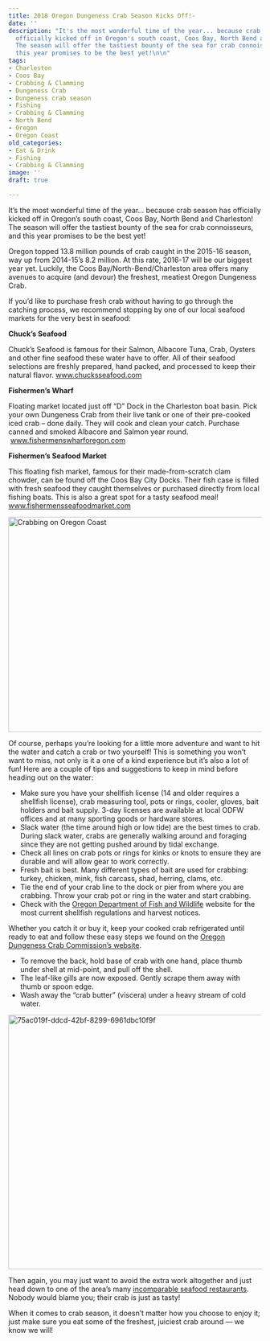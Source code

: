 ```yaml
---
title: 2018 Oregon Dungeness Crab Season Kicks Off!-
date: ''
description: "It's the most wonderful time of the year... because crab season has
  officially kicked off in Oregon's south coast, Coos Bay, North Bend and Charleston!
  The season will offer the tastiest bounty of the sea for crab connoisseurs, and
  this year promises to be the best yet!\n\n"
tags:
- Charleston
- Coos Bay
- Crabbing & Clamming
- Dungeness Crab
- Dungeness crab season
- Fishing
- Crabbing & Clamming
- North Bend
- Oregon
- Oregon Coast
old_categories:
- Eat & Drink
- Fishing
- Crabbing & Clamming
image: ''
draft: true

---
```

It&#8217;s the most wonderful time of the year&#8230; because crab season has officially kicked off in Oregon&#8217;s south coast, Coos Bay, North Bend and Charleston! The season will offer the tastiest bounty of the sea for crab connoisseurs, and this year promises to be the best yet!

Oregon topped 13.8 million pounds of crab caught in the 2015-16 season, way up from 2014-15&#8217;s 8.2 million. At this rate, 2016-17 will be our biggest year yet. Luckily, the Coos Bay/North-Bend/Charleston area offers many avenues to acquire (and devour) the freshest, meatiest Oregon Dungeness Crab.

If you&#8217;d like to purchase fresh crab without having to go through the catching process, we recommend stopping by one of our local seafood markets for the very best in seafood:

**Chuck’s Seafood**
  
Chuck’s Seafood is famous for their Salmon, Albacore Tuna, Crab, Oysters and other fine seafood these water have to offer. All of their seafood selections are freshly prepared, hand packed, and processed to keep their natural flavor. <a href="http://www.chucksseafood.com/index.html" target="_blank">www.chucksseafood.com</a>

**Fishermen’s Wharf**
  
Floating market located just off “D” Dock in the Charleston boat basin. Pick your own Dungeness Crab from their live tank or one of their pre-cooked iced crab – done daily. They will cook and clean your catch. Purchase canned and smoked Albacore and Salmon year round.  <a href="http://www.fishermenswharforegon.com/" target="_blank">www.fishermenswharforegon.com</a>

**Fishermen’s Seafood Market**
  
This floating fish market, famous for their made-from-scratch clam chowder, can be found off the Coos Bay City Docks. Their fish case is filled with fresh seafood they caught themselves or purchased directly from local fishing boats. This is also a great spot for a tasty seafood meal! <a href="http://fishermensseafoodmarket.com/" target="_blank">www.fishermensseafoodmarket.com</a>

<img class="aligncenter size-large wp-image-54541" src="/wp-content/uploads/2012/12/O_9SFnzkw8TpPYADsibX5ewtgXqAEVzOe5hgOpDk1rA.jpeg" alt="Crabbing on Oregon Coast" width="640" height="428" srcset="/wp-content/uploads/2012/12/O_9SFnzkw8TpPYADsibX5ewtgXqAEVzOe5hgOpDk1rA.jpeg 640w, /wp-content/uploads/2012/12/O_9SFnzkw8TpPYADsibX5ewtgXqAEVzOe5hgOpDk1rA-200x133.jpg 200w, /wp-content/uploads/2012/12/O_9SFnzkw8TpPYADsibX5ewtgXqAEVzOe5hgOpDk1rA-120x80.jpeg 120w" sizes="(max-width: 640px) 100vw, 640px" />

Of course, perhaps you&#8217;re looking for a little more adventure and want to hit the water and catch a crab or two yourself! This is something you won&#8217;t want to miss, not only is it a one of a kind experience but it&#8217;s also a lot of fun! Here are a couple of tips and suggestions to keep in mind before heading out on the water:

  * Make sure you have your shellfish license (14 and older requires a shellfish license), crab measuring tool, pots or rings, cooler, gloves, bait holders and bait supply. 3-day licenses are available at local ODFW offices and at many sporting goods or hardware stores.
  * Slack water (the time around high or low tide) are the best times to crab. During slack water, crabs are generally walking around and foraging since they are not getting pushed around by tidal exchange.
  * Check all lines on crab pots or rings for kinks or knots to ensure they are durable and will allow gear to work correctly.
  * Fresh bait is best. Many different types of bait are used for crabbing: turkey, chicken, mink, fish carcass, shad, herring, clams, etc.
  * Tie the end of your crab line to the dock or pier from where you are crabbing. Throw your crab pot or ring in the water and start crabbing.
  * Check with the <a href="http://www.dfw.state.or.us/" target="_blank">Oregon Department of Fish and Wildlife</a> website for the most current shellfish regulations and harvest notices.

Whether you catch it or buy it, keep your cooked crab refrigerated until ready to eat and follow these easy steps we found on the <a href="http://oregondungeness.org/consumer-info/cleaning-instructions/" target="_blank">Oregon Dungeness Crab Commission’s website</a>.

  * To remove the back, hold base of crab with one hand, place thumb under shell at mid-point, and pull off the shell.
  * The leaf-like gills are now exposed. Gently scrape them away with thumb or spoon edge.
  * Wash away the “crab butter” (viscera) under a heavy stream of cold water.

<img class="aligncenter size-large wp-image-92930" src="/wp-content/uploads/2015/03/e99e48b24219690d32509888927eba56-674x506.jpg" alt="75ac019f-ddcd-42bf-8299-6961dbc10f9f" width="674" height="506" srcset="/wp-content/uploads/2015/03/e99e48b24219690d32509888927eba56-674x506.jpg 674w, /wp-content/uploads/2015/03/e99e48b24219690d32509888927eba56-177x133.jpg 177w, /wp-content/uploads/2015/03/e99e48b24219690d32509888927eba56.jpg 826w" sizes="(max-width: 674px) 100vw, 674px" />

Then again, you may just want to avoid the extra work altogether and just head down to one of the area&#8217;s many <a href="/eat-drink/types/cuisine-seafood/" target="_blank">incomparable seafood restaurants</a>. Nobody would blame you; their crab is just as tasty!

When it comes to crab season, it doesn&#8217;t matter how you choose to enjoy it; just make sure you eat some of the freshest, juiciest crab around &#8212; we know we will!